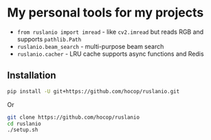 # My personal tools for my projects

* `from ruslanio import imread` - like `cv2.imread` but reads RGB and supports `pathlib.Path`
* `ruslanio.beam_search` - multi-purpose beam search
* `ruslanio.cacher` - LRU cache supports async functions and Redis

## Installation

```bash
pip install -U git+https://github.com/hocop/ruslanio.git
```

Or

```bash
git clone https://github.com/hocop/ruslanio
cd ruslanio
./setup.sh
```
